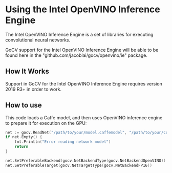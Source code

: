 # Using the Intel OpenVINO Inference Engine

The Intel OpenVINO Inference Engine is a set of libraries for executing convolutional neural networks.

GoCV support for the Intel OpenVINO Inference Engine will be able to be found here in the "github.com/jacoblai/gocv/openvino/ie" package.

## How It Works

Support in GoCV for the Intel OpenVINO Inference Engine requires version 2019 R3+ in order to work.

## How to use

This code loads a Caffe model, and then uses OpenVINO inference engine to prepare it for execution on the GPU:

```go
net := gocv.ReadNet("/path/to/your/model.caffemodel", "/path/to/your/config.proto")
if net.Empty() {
    fmt.Println("Error reading network model")
    return
}

net.SetPreferableBackend(gocv.NetBackendType(gocv.NetBackendOpenVINO))
net.SetPreferableTarget(gocv.NetTargetType(gocv.NetBackendFP16))
```
